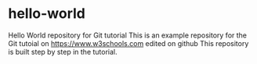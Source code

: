 # hello-world
Hello World repository for Git tutorial
This is an example repository for the Git tutoial on https://www.w3schools.com
edited on github
This repository is built step by step in the tutorial. 
